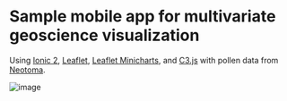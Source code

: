 # Sample mobile app for multivariate geoscience visualization

Using [Ionic 2](https://ionicframework.com/), [Leaflet](http://leafletjs.com/), [Leaflet Minicharts](https://github.com/rte-antares-rpackage/leaflet.minichart), and [C3.js](http://c3js.org/) with pollen data from [Neotoma](https://www.neotomadb.org/).  

![image](https://cloud.githubusercontent.com/assets/14908734/25625587/884a59c6-2f22-11e7-93c0-1386d5dec183.png)
